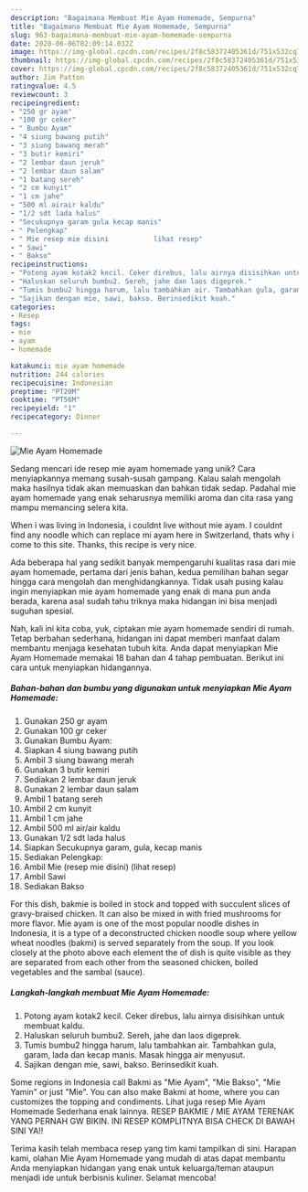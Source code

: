 ```yaml
---
description: "Bagaimana Membuat Mie Ayam Homemade, Sempurna"
title: "Bagaimana Membuat Mie Ayam Homemade, Sempurna"
slug: 963-bagaimana-membuat-mie-ayam-homemade-sempurna
date: 2020-06-06T02:09:14.032Z
image: https://img-global.cpcdn.com/recipes/2f8c58372405361d/751x532cq70/mie-ayam-homemade-foto-resep-utama.jpg
thumbnail: https://img-global.cpcdn.com/recipes/2f8c58372405361d/751x532cq70/mie-ayam-homemade-foto-resep-utama.jpg
cover: https://img-global.cpcdn.com/recipes/2f8c58372405361d/751x532cq70/mie-ayam-homemade-foto-resep-utama.jpg
author: Jim Patton
ratingvalue: 4.5
reviewcount: 3
recipeingredient:
- "250 gr ayam"
- "100 gr ceker"
- " Bumbu Ayam"
- "4 siung bawang putih"
- "3 siung bawang merah"
- "3 butir kemiri"
- "2 lembar daun jeruk"
- "2 lembar daun salam"
- "1 batang sereh"
- "2 cm kunyit"
- "1 cm jahe"
- "500 ml airair kaldu"
- "1/2 sdt lada halus"
- "Secukupnya garam gula kecap manis"
- " Pelengkap"
- " Mie resep mie disini           lihat resep"
- " Sawi"
- " Bakso"
recipeinstructions:
- "Potong ayam kotak2 kecil. Ceker direbus, lalu airnya disisihkan untuk membuat kaldu."
- "Haluskan seluruh bumbu2. Sereh, jahe dan laos digeprek."
- "Tumis bumbu2 hingga harum, lalu tambahkan air. Tambahkan gula, garam, lada dan kecap manis. Masak hingga air menyusut."
- "Sajikan dengan mie, sawi, bakso. Berinsedikit kuah."
categories:
- Resep
tags:
- mie
- ayam
- homemade

katakunci: mie ayam homemade 
nutrition: 244 calories
recipecuisine: Indonesian
preptime: "PT20M"
cooktime: "PT56M"
recipeyield: "1"
recipecategory: Dinner

---
```



![Mie Ayam Homemade](https://img-global.cpcdn.com/recipes/2f8c58372405361d/751x532cq70/mie-ayam-homemade-foto-resep-utama.jpg)

Sedang mencari ide resep mie ayam homemade yang unik? Cara menyiapkannya memang susah-susah gampang. Kalau salah mengolah maka hasilnya tidak akan memuaskan dan bahkan tidak sedap. Padahal mie ayam homemade yang enak seharusnya memiliki aroma dan cita rasa yang mampu memancing selera kita.

When i was living in Indonesia, i couldnt live without mie ayam. I couldnt find any noodle which can replace mi ayam here in Switzerland, thats why i come to this site. Thanks, this recipe is very nice.

Ada beberapa hal yang sedikit banyak mempengaruhi kualitas rasa dari mie ayam homemade, pertama dari jenis bahan, kedua pemilihan bahan segar hingga cara mengolah dan menghidangkannya. Tidak usah pusing kalau ingin menyiapkan mie ayam homemade yang enak di mana pun anda berada, karena asal sudah tahu triknya maka hidangan ini bisa menjadi suguhan spesial.


Nah, kali ini kita coba, yuk, ciptakan mie ayam homemade sendiri di rumah. Tetap berbahan sederhana, hidangan ini dapat memberi manfaat dalam membantu menjaga kesehatan tubuh kita. Anda dapat menyiapkan Mie Ayam Homemade memakai 18 bahan dan 4 tahap pembuatan. Berikut ini cara untuk menyiapkan hidangannya.

<!--inarticleads1-->

##### Bahan-bahan dan bumbu yang digunakan untuk menyiapkan Mie Ayam Homemade:

1. Gunakan 250 gr ayam
1. Gunakan 100 gr ceker
1. Gunakan  Bumbu Ayam:
1. Siapkan 4 siung bawang putih
1. Ambil 3 siung bawang merah
1. Gunakan 3 butir kemiri
1. Sediakan 2 lembar daun jeruk
1. Gunakan 2 lembar daun salam
1. Ambil 1 batang sereh
1. Ambil 2 cm kunyit
1. Ambil 1 cm jahe
1. Ambil 500 ml air/air kaldu
1. Gunakan 1/2 sdt lada halus
1. Siapkan Secukupnya garam, gula, kecap manis
1. Sediakan  Pelengkap:
1. Ambil  Mie (resep mie disini)           (lihat resep)
1. Ambil  Sawi
1. Sediakan  Bakso


For this dish, bakmie is boiled in stock and topped with succulent slices of gravy-braised chicken. It can also be mixed in with fried mushrooms for more flavor. Mie ayam is one of the most popular noodle dishes in Indonesia, it is a type of a deconstructed chicken noodle soup where yellow wheat noodles (bakmi) is served separately from the soup. If you look closely at the photo above each element the of dish is quite visible as they are separated from each other from the seasoned chicken, boiled vegetables and the sambal (sauce). 

<!--inarticleads2-->

##### Langkah-langkah membuat Mie Ayam Homemade:

1. Potong ayam kotak2 kecil. Ceker direbus, lalu airnya disisihkan untuk membuat kaldu.
1. Haluskan seluruh bumbu2. Sereh, jahe dan laos digeprek.
1. Tumis bumbu2 hingga harum, lalu tambahkan air. Tambahkan gula, garam, lada dan kecap manis. Masak hingga air menyusut.
1. Sajikan dengan mie, sawi, bakso. Berinsedikit kuah.


Some regions in Indonesia call Bakmi as &#34;Mie Ayam&#34;, &#34;Mie Bakso&#34;, &#34;Mie Yamin&#34; or just &#34;Mie&#34;. You can also make Bakmi at home, where you can customizes the topping and condiments. Lihat juga resep Mie Ayam Homemade Sederhana enak lainnya. RESEP BAKMIE / MIE AYAM TERENAK YANG PERNAH GW BIKIN. INI RESEP KOMPLITNYA BISA CHECK DI BAWAH SINI YA!! 

Terima kasih telah membaca resep yang tim kami tampilkan di sini. Harapan kami, olahan Mie Ayam Homemade yang mudah di atas dapat membantu Anda menyiapkan hidangan yang enak untuk keluarga/teman ataupun menjadi ide untuk berbisnis kuliner. Selamat mencoba!
